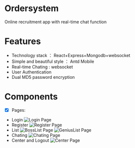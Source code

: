# Ordersystem
Online recruitment app with real-time chat function

# Features
* Technology stack ： React+Express+Mongodb+websocket
* Simple and beautiful style ： Antd Mobile
* Real-time Chating : websocket
* User Authentication
* Dual MD5 password encryption

# Components
 - [X] Pages:
 * Login
 ![Login Page](https://github.com/Lanbasara/Recruitment-web-app/blob/master/Screenshot/login.jpg)
 * Register
 ![Register Page](https://github.com/Lanbasara/Recruitment-web-app/blob/master/Screenshot/register.jpg)
 * List
 ![BossList Page](https://github.com/Lanbasara/Recruitment-web-app/blob/master/Screenshot/bosslist.jpg)
 ![GeniusList Page](https://github.com/Lanbasara/Recruitment-web-app/blob/master/Screenshot/genius%20list.jpg)
  * Chating
 ![Chating Page](https://github.com/Lanbasara/Recruitment-web-app/blob/master/Screenshot/realtime%20chat.jpg)
  * Center and Logout
 ![Center Page](https://github.com/Lanbasara/Recruitment-web-app/blob/master/Screenshot/me.jpg)
